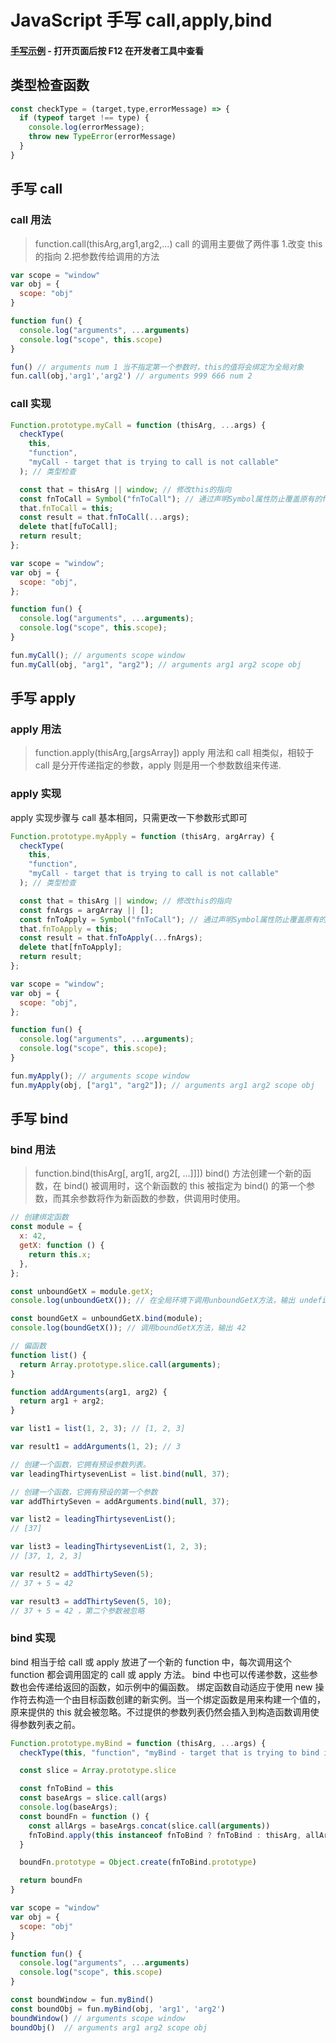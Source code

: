 # JavaScript 手写 call,apply,bind

#### [手写示例](../demos/javascript手写/call,apply,bind/index.html) - 打开页面后按 F12 在开发者工具中查看

## 类型检查函数

```JavaScript
const checkType = (target,type,errorMessage) => {
  if (typeof target !== type) {
    console.log(errorMessage);
    throw new TypeError(errorMessage)
  }
}
```

## 手写 call

### call 用法

> function.call(thisArg,arg1,arg2,...)
> call 的调用主要做了两件事 1.改变 this 的指向 2.把参数传给调用的方法

```JavaScript
var scope = "window"
var obj = {
  scope: "obj"
}

function fun() {
  console.log("arguments", ...arguments)
  console.log("scope", this.scope)
}

fun() // arguments num 1 当不指定第一个参数时，this的值将会绑定为全局对象
fun.call(obj,'arg1','arg2') // arguments 999 666 num 2
```

### call 实现

```javascript
Function.prototype.myCall = function (thisArg, ...args) {
  checkType(
    this,
    "function",
    "myCall - target that is trying to call is not callable"
  ); // 类型检查

  const that = thisArg || window; // 修改this的指向
  const fnToCall = Symbol("fnToCall"); // 通过声明Symbol属性防止覆盖原有的fn属性
  that.fnToCall = this;
  const result = that.fnToCall(...args);
  delete that[fuToCall];
  return result;
};

var scope = "window";
var obj = {
  scope: "obj",
};

function fun() {
  console.log("arguments", ...arguments);
  console.log("scope", this.scope);
}

fun.myCall(); // arguments scope window
fun.myCall(obj, "arg1", "arg2"); // arguments arg1 arg2 scope obj
```

## 手写 apply

### apply 用法

> function.apply(thisArg,[argsArray])
> apply 用法和 call 相类似，相较于 call 是分开传递指定的参数，apply 则是用一个参数数组来传递.

### apply 实现

apply 实现步骤与 call 基本相同，只需更改一下参数形式即可

```javascript
Function.prototype.myApply = function (thisArg, argArray) {
  checkType(
    this,
    "function",
    "myCall - target that is trying to call is not callable"
  ); // 类型检查

  const that = thisArg || window; // 修改this的指向
  const fnArgs = argArray || [];
  const fnToApply = Symbol("fnToCall"); // 通过声明Symbol属性防止覆盖原有的fn属性
  that.fnToApply = this;
  const result = that.fnToApply(...fnArgs);
  delete that[fnToApply];
  return result;
};

var scope = "window";
var obj = {
  scope: "obj",
};

function fun() {
  console.log("arguments", ...arguments);
  console.log("scope", this.scope);
}

fun.myApply(); // arguments scope window
fun.myApply(obj, ["arg1", "arg2"]); // arguments arg1 arg2 scope obj
```

## 手写 bind

### bind 用法

> function.bind(thisArg[, arg1[, arg2[, ...]]])
> bind() 方法创建一个新的函数，在 bind() 被调用时，这个新函数的 this 被指定为 bind() 的第一个参数，而其余参数将作为新函数的参数，供调用时使用。

```javascript
// 创建绑定函数
const module = {
  x: 42,
  getX: function () {
    return this.x;
  },
};

const unboundGetX = module.getX;
console.log(unboundGetX()); // 在全局环境下调用unboundGetX方法，输出 undefined

const boundGetX = unboundGetX.bind(module);
console.log(boundGetX()); // 调用boundGetX方法，输出 42

// 偏函数
function list() {
  return Array.prototype.slice.call(arguments);
}

function addArguments(arg1, arg2) {
  return arg1 + arg2;
}

var list1 = list(1, 2, 3); // [1, 2, 3]

var result1 = addArguments(1, 2); // 3

// 创建一个函数，它拥有预设参数列表。
var leadingThirtysevenList = list.bind(null, 37);

// 创建一个函数，它拥有预设的第一个参数
var addThirtySeven = addArguments.bind(null, 37);

var list2 = leadingThirtysevenList();
// [37]

var list3 = leadingThirtysevenList(1, 2, 3);
// [37, 1, 2, 3]

var result2 = addThirtySeven(5);
// 37 + 5 = 42

var result3 = addThirtySeven(5, 10);
// 37 + 5 = 42 ，第二个参数被忽略
```

### bind 实现

bind 相当于给 call 或 apply 放进了一个新的 function 中，每次调用这个 function 都会调用固定的 call 或 apply 方法。
bind 中也可以传递参数，这些参数也会传递给返回的函数，如示例中的偏函数。
绑定函数自动适应于使用 new 操作符去构造一个由目标函数创建的新实例。当一个绑定函数是用来构建一个值的，原来提供的 this 就会被忽略。不过提供的参数列表仍然会插入到构造函数调用使得参数列表之前。

```JavaScript
Function.prototype.myBind = function (thisArg, ...args) {
  checkType(this, "function", "myBind - target that is trying to bind is not callable")

  const slice = Array.prototype.slice

  const fnToBind = this
  const baseArgs = slice.call(args)
  console.log(baseArgs);
  const boundFn = function () {
    const allArgs = baseArgs.concat(slice.call(arguments))
    fnToBind.apply(this instanceof fnToBind ? fnToBind : thisArg, allArgs)
  }

  boundFn.prototype = Object.create(fnToBind.prototype)

  return boundFn
}

var scope = "window"
var obj = {
  scope: "obj"
}

function fun() {
  console.log("arguments", ...arguments)
  console.log("scope", this.scope)
}

const boundWindow = fun.myBind()
const boundObj = fun.myBind(obj, 'arg1', 'arg2')
boundWindow() // arguments scope window
boundObj()  // arguments arg1 arg2 scope obj
```
